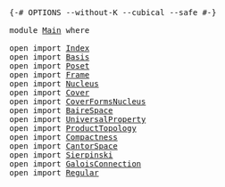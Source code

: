 <pre class="Agda"><a id="5" class="Symbol">{-#</a> <a id="9" class="Keyword">OPTIONS</a> <a id="17" class="Pragma">--without-K</a> <a id="29" class="Pragma">--cubical</a> <a id="39" class="Pragma">--safe</a> <a id="46" class="Symbol">#-}</a>

<a id="51" class="Keyword">module</a> <a id="58" href="Main.html" class="Module">Main</a> <a id="63" class="Keyword">where</a>

<a id="70" class="Keyword">open</a> <a id="75" class="Keyword">import</a> <a id="82" href="Index.html" class="Module">Index</a>
<a id="88" class="Keyword">open</a> <a id="93" class="Keyword">import</a> <a id="100" href="Basis.html" class="Module">Basis</a>
<a id="106" class="Keyword">open</a> <a id="111" class="Keyword">import</a> <a id="118" href="Poset.html" class="Module">Poset</a>
<a id="124" class="Keyword">open</a> <a id="129" class="Keyword">import</a> <a id="136" href="Frame.html" class="Module">Frame</a>
<a id="142" class="Keyword">open</a> <a id="147" class="Keyword">import</a> <a id="154" href="Nucleus.html" class="Module">Nucleus</a>
<a id="162" class="Keyword">open</a> <a id="167" class="Keyword">import</a> <a id="174" href="Cover.html" class="Module">Cover</a>
<a id="180" class="Keyword">open</a> <a id="185" class="Keyword">import</a> <a id="192" href="CoverFormsNucleus.html" class="Module">CoverFormsNucleus</a>
<a id="210" class="Keyword">open</a> <a id="215" class="Keyword">import</a> <a id="222" href="BaireSpace.html" class="Module">BaireSpace</a>
<a id="233" class="Keyword">open</a> <a id="238" class="Keyword">import</a> <a id="245" href="UniversalProperty.html" class="Module">UniversalProperty</a>
<a id="263" class="Keyword">open</a> <a id="268" class="Keyword">import</a> <a id="275" href="ProductTopology.html" class="Module">ProductTopology</a>
<a id="291" class="Keyword">open</a> <a id="296" class="Keyword">import</a> <a id="303" href="Compactness.html" class="Module">Compactness</a>
<a id="315" class="Keyword">open</a> <a id="320" class="Keyword">import</a> <a id="327" href="CantorSpace.html" class="Module">CantorSpace</a>
<a id="339" class="Keyword">open</a> <a id="344" class="Keyword">import</a> <a id="351" href="Sierpinski.html" class="Module">Sierpinski</a>
<a id="362" class="Keyword">open</a> <a id="367" class="Keyword">import</a> <a id="374" href="GaloisConnection.html" class="Module">GaloisConnection</a>
<a id="391" class="Keyword">open</a> <a id="396" class="Keyword">import</a> <a id="403" href="Regular.html" class="Module">Regular</a>
</pre>